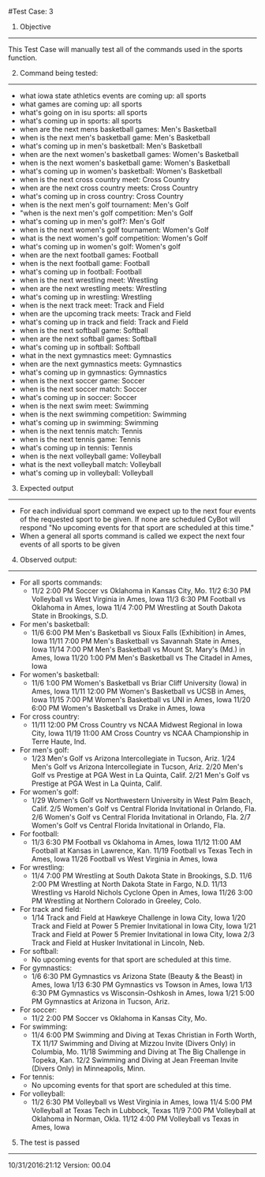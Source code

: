 #Test Case: 3

1. Objective
--------------------------

This Test Case will manually test all of the commands used in the sports function.

2. Command being tested:
------------------------------

  * what iowa state athletics events are coming up: all sports
  * what games are coming up: all sports
  * what's going on in isu sports: all sports
  * what's coming up in sports: all sports
  * when are the next mens basketball games: Men's Basketball
  * when is the next men's basketball game: Men's Basketball
  * what's coming up in men's basketball: Men's Basketball
  * when are the next women's basketball games: Women's Basketball
  * when is the next women's basketball game: Women's Basketball
  * what's coming up in women's basketball: Women's Basketball
  * when is the next cross country meet: Cross Country
  * when are the next cross country meets: Cross Country
  * what's coming up in cross country: Cross Country
  * when is the next men's golf tournament: Men's Golf
  * "when is the next men's golf competition: Men's Golf
  * what's coming up in men's golf?: Men's Golf
  * when is the next women's golf tournament: Women's Golf
  * what is the next women's golf competition: Women's Golf
  * what's coming up in women's golf: Women's golf
  * when are the next football games: Football
  * when is the next football game: Football
  * what's coming up in football: Football
  * when is the next wrestling meet: Wrestling
  * when are the next wrestling meets: Wrestling
  * what's coming up in wrestling: Wrestling
  * when is the next track meet: Track and Field
  * when are the upcoming track meets: Track and Field
  * what's coming up in track and field: Track and Field
  * when is the next softball game: Softball
  * when are the next softball games: Softball
  * what's coming up in softball: Softball
  * what in the next gymnastics meet: Gymnastics
  * when are the next gymnastics meets: Gymnastics
  * what's coming up in gymnastics: Gymnastics
  * when is the next soccer game: Soccer
  * when is the next soccer match: Soccer
  * what's coming up in soccer: Soccer
  * when is the next swim meet: Swimming
  * when is the next swimming competition: Swimming
  * what's coming up in swimming: Swimming
  * when is the next tennis match: Tennis
  * when is the next tennis game: Tennis
  * what's coming up in tennis: Tennis
  * when is the next volleyball game: Volleyball
  * what is the next volleyball match: Volleyball
  * what's coming up in volleyball: Volleyball


3. Expected output
--------------------------------
  * For each individual sport command we expect up to the next four events of the requested sport to be given. If none are scheduled CyBot will respond "No upcoming events for that sport are scheduled at this time."
  * When a general all sports command is called we expect the next four events of all sports to be given


4. Observed output:
----------------------------
  * For all sports commands:
    - 11/2 2:00 PM Soccer vs  Oklahoma in Kansas City, Mo. 11/2 6:30 PM Volleyball vs  West Virginia in Ames, Iowa 11/3 6:30 PM Football vs  Oklahoma in Ames, Iowa 11/4 7:00 PM Wrestling at  South Dakota State in Brookings, S.D.
  * For men's basketball:
    - 11/6 6:00 PM Men's Basketball vs  Sioux Falls (Exhibition) in Ames, Iowa 11/11 7:00 PM Men's Basketball vs  Savannah State in Ames, Iowa 11/14 7:00 PM Men's Basketball vs  Mount St. Mary's (Md.) in Ames, Iowa 11/20 1:00 PM Men's Basketball vs  The Citadel in Ames, Iowa
  * For women's basketball:
    - 11/6 1:00 PM Women's Basketball vs  Briar Cliff University (Iowa) in Ames, Iowa 11/11 12:00 PM Women's Basketball vs  UCSB in Ames, Iowa 11/15 7:00 PM Women's Basketball vs  UNI in Ames, Iowa 11/20 6:00 PM Women's Basketball vs  Drake in Ames, Iowa
  * For cross country:
    - 11/11 12:00 PM Cross Country vs  NCAA Midwest Regional in Iowa City, Iowa 11/19 11:00 AM Cross Country vs  NCAA Championship in Terre Haute, Ind.
  * For men's golf:
    - 1/23 Men's Golf vs  Arizona Intercollegiate in Tucson, Ariz. 1/24 Men's Golf vs  Arizona Intercollegiate in Tucson, Ariz. 2/20 Men's Golf vs  Prestige at PGA West in La Quinta, Calif. 2/21 Men's Golf vs  Prestige at PGA West in La Quinta, Calif.
  * For women's golf:
    - 1/29 Women's Golf vs  Northwestern University in West Palm Beach, Calif. 2/5 Women's Golf vs  Central Florida Invitational in Orlando, Fla. 2/6 Women's Golf vs  Central Florida Invitational in Orlando, Fla. 2/7 Women's Golf vs  Central Florida Invitational in Orlando, Fla.
  * For football:
    - 11/3 6:30 PM Football vs  Oklahoma in Ames, Iowa 11/12 11:00 AM Football at  Kansas in Lawrence, Kan. 11/19 Football vs  Texas Tech in Ames, Iowa 11/26 Football vs  West Virginia in Ames, Iowa
  * For wrestling:
    - 11/4 7:00 PM Wrestling at  South Dakota State in Brookings, S.D. 11/6 2:00 PM Wrestling at  North Dakota State in Fargo, N.D. 11/13 Wrestling vs  Harold Nichols Cyclone Open in Ames, Iowa 11/26 3:00 PM Wrestling at  Northern Colorado in Greeley, Colo.
  * For track and field:
    - 1/14 Track and Field at  Hawkeye Challenge in Iowa City, Iowa 1/20 Track and Field at  Power 5 Premier Invitational in Iowa City, Iowa 1/21 Track and Field at  Power 5 Premier Invitational in Iowa City, Iowa 2/3 Track and Field at  Husker Invitational in Lincoln, Neb.
  * For softball:
    - No upcoming events for that sport are scheduled at this time.
  * For gymnastics:
    - 1/6 6:30 PM Gymnastics vs  Arizona State (Beauty & the Beast) in Ames, Iowa 1/13 6:30 PM Gymnastics vs  Towson in Ames, Iowa 1/13 6:30 PM Gymnastics vs  Wisconsin-Oshkosh in Ames, Iowa 1/21 5:00 PM Gymnastics at  Arizona in Tucson, Ariz.
  * For soccer:
    - 11/2 2:00 PM Soccer vs  Oklahoma in Kansas City, Mo.
  * For swimming:
    - 11/4 6:00 PM Swimming and Diving at  Texas Christian in Forth Worth, TX 11/17 Swimming and Diving at  Mizzou Invite (Divers Only) in Columbia, Mo. 11/18 Swimming and Diving at  The Big Challenge in Topeka, Kan. 12/2 Swimming and Diving at  Jean Freeman Invite (Divers Only) in Minneapolis, Minn.
  * For tennis:
    - No upcoming events for that sport are scheduled at this time.
  * For volleyball:
    - 11/2 6:30 PM Volleyball vs  West Virginia in Ames, Iowa 11/4 5:00 PM Volleyball at  Texas Tech in Lubbock, Texas 11/9 7:00 PM Volleyball at  Oklahoma in Norman, Okla. 11/12 4:00 PM Volleyball vs  Texas in Ames, Iowa

5. The test is passed
------------------------------------

  10/31/2016:21:12
  Version: 00.04
